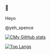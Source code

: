 ### 👋
Heyo

@yeh_spence

[![CMy GitHub stats](https://github-readme-stats.vercel.app/api?username=Concerned-Baby)](https://github.com/Concerned-Baby/github-readme-stats)

[![Top Langs](https://github-readme-stats.vercel.app/api/top-langs/?username=Concerned-Baby)](https://github.com/Concerned-Baby/github-readme-stats)


